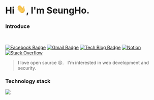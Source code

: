 # Hi <img src="./assets/Hi.gif" width="30px" style="max-width:100%;">, I'm SeungHo.

### Introduce

<br />

<!--[![Hits](https://hits.seeyoufarm.com/api/count/incr/badge.svg?url=https%3A%2F%2Fgithub.com%2FSh031224&count_bg=%23666666&title_bg=%23A0A0A0&icon=react.svg&icon_color=%2308BEF7&title=hits&edge_flat=false)](https://hits.seeyoufarm.com)-->
[![Facebook Badge](https://img.shields.io/badge/-Facebook-1877f2?style=for-the-badge&logo=facebook&logoColor=white&link=hhttps://www.facebook.com/profile.php?id=100048700034135)](https://www.facebook.com/profile.php?id=100048700034135)
[![Gmail Badge](https://img.shields.io/badge/-Gmail-c14438?logo=Gmail&logoColor=white&link=mailto:1cktmdgh2@gmail.com&style=for-the-badge)](mailto:1cktmdgh2@gmail.com)
[![Tech Blog Badge](https://img.shields.io/badge/-Tech%20blog-5373f8?style=for-the-badge&link=https://slog.website)](https://slog.website)
[![Notion](https://img.shields.io/badge/-Notion-lightgray?style=for-the-badge&logo=notion&link=https://www.notion.so/Sh031224-46a88056930f4550bc1e542b468c743e)](https://www.notion.so/Sh031224-46a88056930f4550bc1e542b468c743e)
[![Stack Overflow](https://img.shields.io/badge/-StackOverflow-black?style=for-the-badge&logo=stackoverflow&link=https://stackoverflow.com/users/12651185/sh031224)](https://stackoverflow.com/users/12651185/sh031224)


> I love open source 😍. &nbsp; I'm interested in web development and security.

### Technology stack

<img width="730px" src="https://user-images.githubusercontent.com/51149996/104853602-4fb7e780-5945-11eb-97c4-4c7bde20b526.png" />
<!--
<table>
  <thead>
    <tr>
      <td width="78px"></td>
      <td>Language</td>
      <td>Description</td>
      <td width="130px">Progress</td>
  </thead>
  <tbody>
    <tr>
      <td>
        <code>
          <img width="40px" src="./assets/react.png" />
        </code>
      </td>
      <td>
        React
      </td>
      <td>
        I mainly create projects I want to make in TypeScript.
      </td>
      <td>
        <img width="100px" src="https://progress-bar.dev/80" />
      </td>
    </tr>
    <tr>
      <td>
        <code>
          <img width="40px" src="./assets/next.png" />
        </code>
      </td>
      <td>
        Next.js
      </td>
      <td>
        Use for projects that require SSR.
      </td>
      <td>
        <img width="100px" src="https://progress-bar.dev/65" />
      </td>
    </tr>
    <tr>
      <td>
        <code>
        <img width="40px" src="./assets/vue.png" />
        </code>
      </td>
      <td>
        Vue.js
      </td>
      <td>
        I use when making a simple project.
      </td>
      <td>
        <img width="100px" src="https://progress-bar.dev/85" />
      </td>
    </tr>
    <tr>
      <td>
        <code>
        <img width="40px" src="./assets/nuxt.png" />
      </td>
      </code>
      <td>
        Nuxt.js
      </td>
      <td>
        I am using it because I like the fact that Vue supports SSR.
      </td>
      <td width="118px">
        <img width="100px" src="https://progress-bar.dev/75" />
      </td>
    </tr>
    <tr>
      <td>
        <code>
        <img width="40px" src="./assets/express.png" />
        </code>
      </td>
      <td>
        Express
      </td>
      <td>
        I can make Rest api with Express.
      </td>
      <td>
        <img width="100px" src="https://progress-bar.dev/75" />
      </td>
    </tr>
    <tr>
      <td>
        <code>
        <img width="40px" src="./assets/typeorm.png" />
        </code>
      </td>
      <td>
        TypeORM
      </td>
      <td>
        I mainly make servers with TypeORM.
      </td>
      <td>
        <img width="100px" src="https://progress-bar.dev/70" />
      </td>
    </tr>
    <tr>
      <td>
        <code>
        <img width="40px" src="./assets/springboot.png" />
        </code>
      </td>
      <td>
        Spring Boot
      </td>
      <td>
        I can develop multiple Rest Api Servers.
      </td>
      <td>
        <img width="100px" src="https://progress-bar.dev/70" />
      </td>
    </tr>
    <tr>
      <td>
        <code>
        <img width="40px" src="./assets/kotlin.png" />
        </code>
      </td>
      <td>
        Kotlin
      </td>
      <td>
        I like kotlin grammar.
      </td>
      <td>
        <img width="100px" src="https://progress-bar.dev/55" />
      </td>
    </tr>
    <tr>
      <td>
        <code>
        <img width="40px" src="./assets/docker.png" />
        </code>
      </td>
      <td>
        Docker
      </td>
      <td>
        I am trying to deploy a lot with docker.
      </td>
      <td>
        <img width="100px" src="https://progress-bar.dev/45" />
      </td>
    </tr>
  </tbody>
</table>
-->
